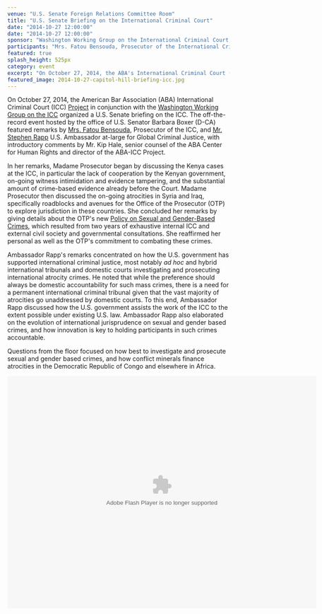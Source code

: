 ```yaml
---
venue: "U.S. Senate Foreign Relations Committee Room"
title: "U.S. Senate Briefing on the International Criminal Court"
date: "2014-10-27 12:00:00"
date: "2014-10-27 12:00:00"
sponsor: "Washington Working Group on the International Criminal Court; American Bar Association International Criminal Court Project"
participants: "Mrs. Fatou Bensouda, Prosecutor of the International Criminal Court; Mr. Stephen J. Rapp, U.S. Ambassador at-large for Global Criminal Justice; moderated by Mr. Kip Hale, Senior Counsel of American Bar Association (ABA) Center for Human Rights and Director of ABA International Criminal Court Project"
featured: true
splash_height: 525px
category: event
excerpt: "On October 27, 2014, the ABA's International Criminal Court (ICC) Project and the Washington Working Group on the ICC organized a U.S. Senate briefing with Mrs. Fatou Bensouda, ICC Prosecutor,  and Justice Stephen Rapp, U.S. Ambassador for Global Criminal."
featured_image: 2014-10-27-capitol-hill-briefing-icc.jpg
---
```

On October 27, 2014, the American Bar Association (ABA) International Criminal Court (ICC) [Project](http://www.aba-icc.org) in conjunction with the [Washington Working Group on the ICC](http://washingtonicc.org/) organized a U.S. Senate briefing on the ICC. The off-the-record event hosted by the office of U.S. Senator Barbara Boxer (D-CA) featured remarks by [Mrs. Fatou Bensouda](http://www.icc-cpi.int/en_menus/icc/structure%20of%20the%20court/office%20of%20the%20prosecutor/Pages/theprosecutor2012.aspx), Prosecutor of the ICC, and [Mr. Stephen Rapp](http://www.state.gov/r/pa/ei/biog/129455.htm) U.S. Ambassador at-large for Global Criminal Justice, with introductory comments by Mr. Kip Hale, senior counsel of the ABA Center for Human Rights and director of the ABA-ICC Project.

In her remarks, Madame Prosecutor began by discussing the Kenya cases at the ICC, in particular the lack of cooperation by the Kenyan government, on-going witness intimidation and evidence tampering, and the substantial amount of crime-based evidence already before the Court. Madame Prosecutor then discussed the on-going atrocities in Syria and Iraq, specifically roadblocks and avenues for the Office of the Prosecutor (OTP) to explore jurisdiction in these countries. She concluded her remarks by giving details about the OTP's new [Policy on Sexual and Gender-Based Crimes](http://www.icc-cpi.int/iccdocs/otp/OTP-Policy-Paper-on-Sexual-and-Gender-Based-Crimes--June-2014.pdf), which resulted from two years of exhaustive internal ICC and external civil society and governmental consultations. She reaffirmed her personal as well as the OTP's commitment to combating these crimes.

Ambassador Rapp's remarks concentrated on how the U.S. government has supported international criminal justice, most notably *ad hoc* and hybrid international tribunals and domestic courts investigating and prosecuting international atrocity crimes. He noted that while the preference should always be domestic accountability for such mass crimes, there is a need for a permanent international criminal tribunal given that the vast majority of atrocities go unaddressed by domestic courts.
To this end, Ambassador Rapp discussed how the U.S. government assists the work of the ICC to the extent possible under existing U.S. law. Ambassador Rapp also elaborated on the evolution of international jurisprudence on sexual and gender based crimes, and how innovation is key to holding participants in such crimes accountable.

Questions from the floor focused on how best to investigate and prosecute sexual and gender based crimes, and how conflict minerals finance atrocities in the Democratic Republic of Congo and elsewhere in Africa.

<object width="700" height="525"> <param name="flashvars" value="offsite=true&lang=en-us&page_show_url=%2Fphotos%2F126209453%40N05%2Fsets%2F72157646690480633%2Fshow%2F&page_show_back_url=%2Fphotos%2F126209453%40N05%2Fsets%2F72157646690480633%2F&set_id=72157646690480633&jump_to="></param> <param name="movie" value="https://www.flickr.com/apps/slideshow/show.swf?v=1811922554"></param> <param name="allowFullScreen" value="true"></param><embed type="application/x-shockwave-flash" src="https://www.flickr.com/apps/slideshow/show.swf?v=1811922554" allowFullScreen="true" flashvars="offsite=true&lang=en-us&page_show_url=%2Fphotos%2F126209453%40N05%2Fsets%2F72157646690480633%2Fshow%2F&page_show_back_url=%2Fphotos%2F126209453%40N05%2Fsets%2F72157646690480633%2F&set_id=72157646690480633&jump_to=" width="700" height="525"></embed></object>
